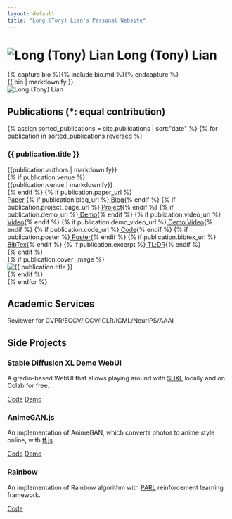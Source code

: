 ```yaml
---
layout: default
title: "Long (Tony) Lian's Personal Website"
---
```


<div class="row">
    <div class="col-md-8">
        <h1 class="page-title">
            <img class="profile-img-small d-md-none" src="{{ '/assets/profile.jpg' | relative_url }}" alt="Long (Tony) Lian" />
            Long (Tony) Lian
        </h1>
        <div class="social-links">
            <a href="mailto:longlian@berkeley.edu" title="Email"><i class="fas fa-envelope"></i></a>
            <a href="https://scholar.google.com/citations?user=eOLxyqUAAAAJ" title="Google Scholar"><i class="fas fa-graduation-cap"></i></a>
            <a href="https://twitter.com/LongTonyLian" title="Twitter"><i class="fab fa-twitter"></i></a>
            <a href="https://www.linkedin.com/in/longlian" title="LinkedIn"><i class="fab fa-linkedin"></i></a>
            <a href="https://github.com/TonyLianLong" title="GitHub"><i class="fab fa-github"></i></a>
        </div>
        <section id="about" class="mt-4">
            <!-- <h2 class="section-title">About</h2> -->
            {% capture bio %}{% include bio.md %}{% endcapture %}
            <div class="bio-content">
                {{ bio | markdownify }}
            </div>
        </section>
    </div>
    <div class="col-md-4">
        <img class="profile-img d-none d-md-block" src="{{ '/assets/profile.jpg' | relative_url }}" alt="Long (Tony) Lian" />
    </div>
</div>

<section id="publications" class="mt-5">
    <h2 class="section-title">Publications <span class="h6">(*: equal contribution)</span></h2>
    <div class="publications-list">
        {% assign sorted_publications = site.publications | sort:"date" %}
        {% for publication in sorted_publications reversed %}
        <div class="publication-item mb-4">
            <div class="row">
                <div class="col-md-7">
                    <h3 class="publication-title">{{ publication.title }}</h3>
                    <div class="publication-authors">{{publication.authors | markdownify}}</div>
                    {% if publication.venue %}
                        <div class="publication-venue">{{publication.venue | markdownify}}</div>
                    {% endif %}
                    <div class="publication-excerpt" style="display: none">{{publication.excerpt | markdownify}}</div>
                    {% if publication.paper_url %}
                    <div class="publication-links">
                        <a href="{{publication.paper_url}}" class="btn btn-outline-primary btn-sm"><i class="fas fa-file-alt"></i> Paper</a>
                        {% if publication.blog_url %}<a href="{{publication.blog_url}}" class="btn btn-outline-primary btn-sm"><i class="fas fa-blog"></i> Blog</a>{% endif %}
                        {% if publication.project_page_url %}<a href="{{publication.project_page_url}}" class="btn btn-outline-primary btn-sm"><i class="fas fa-project-diagram"></i> Project</a>{% endif %}
                        {% if publication.demo_url %}<a href="{{publication.demo_url}}" class="btn btn-outline-primary btn-sm"><i class="fas fa-play-circle"></i> Demo</a>{% endif %}
                        {% if publication.video_url %}<a href="{{publication.video_url}}" class="btn btn-outline-primary btn-sm"><i class="fas fa-video"></i> Video</a>{% endif %}
                        {% if publication.demo_video_url %}<a href="{{publication.demo_video_url}}" class="btn btn-outline-primary btn-sm"><i class="fas fa-film"></i> Demo Video</a>{% endif %}
                        {% if publication.code_url %}<a href="{{publication.code_url}}" class="btn btn-outline-primary btn-sm"><i class="fas fa-code"></i> Code</a>{% endif %}
                        {% if publication.poster %}<a href="{{'/assets/posters/' | append: publication.poster | relative_url }}" class="btn btn-outline-primary btn-sm"><i class="fas fa-file-image"></i> Poster</a>{% endif %}
                        {% if publication.bibtex_url %}<a href="{{publication.bibtex_url}}" class="btn btn-outline-primary btn-sm"><i class="fas fa-quote-right"></i> BibTex</a>{% endif %}
                        {% if publication.excerpt %}<a href="#" class="btn btn-outline-primary btn-sm tldr_btn"><i class="fas fa-info-circle"></i> TL;DR</a>{% endif %}
                    </div>
                    {% endif %}
                </div>
                {% if publication.cover_image %}
                <div class="col-md-5 d-none d-md-block">
                    <img class="cover-image" src="{{'/assets/cover_images/' | append: publication.cover_image | relative_url }}" alt="{{ publication.title }}" />
                </div>
                {% endif %}
            </div>
        </div>
        {% endfor %}
    </div>
</section>

<section id="services" class="mt-5">
    <h2 class="section-title">Academic Services</h2>
    <div class="services-content">
        <p>Reviewer for CVPR/ECCV/ICCV/ICLR/ICML/NeurIPS/AAAI</p>
    </div>
</section>

<section id="projects" class="mt-5">
    <h2 class="section-title">Side Projects</h2>
    <div class="projects-list">
        <div class="project-item mb-4">
            <h3 class="project-title">Stable Diffusion XL Demo WebUI</h3>
            <p>A gradio-based WebUI that allows playing around with <a href="https://arxiv.org/abs/2307.01952">SDXL</a> locally and on Colab for free.</p>
            <div class="publication-links">
                <a href="https://github.com/TonyLianLong/stable-diffusion-xl-demo" class="btn btn-outline-primary btn-sm"><i class="fas fa-code"></i> Code</a>
                <a target="_blank" href="https://colab.research.google.com/github/TonyLianLong/stable-diffusion-xl-demo/blob/main/Stable_Diffusion_XL_Demo.ipynb" class="btn btn-outline-primary btn-sm"><i class="fas fa-play-circle"></i> Demo</a>
            </div>
        </div>
        <div class="project-item mb-4">
            <h3 class="project-title">AnimeGAN.js</h3>
            <p>An implementation of AnimeGAN, which converts photos to anime style online, with <a href="https://github.com/tensorflow/tfjs">tf.js</a>.</p>
            <div class="publication-links">
                <a href="https://github.com/TonyLianLong/AnimeGAN.js" class="btn btn-outline-primary btn-sm"><i class="fas fa-code"></i> Code</a>
                <a target="_blank" href="https://animegan.js.org/" class="btn btn-outline-primary btn-sm"><i class="fas fa-play-circle"></i> Demo</a>
            </div>
        </div>
        <div class="project-item mb-4">
            <h3 class="project-title">Rainbow</h3>
            <p>An implementation of Rainbow algorithm with <a href="https://github.com/PaddlePaddle/PARL">PARL</a> reinforcement learning framework.</p>
            <div class="publication-links">
                <a href="https://github.com/TonyLianLong/Rainbow" class="btn btn-outline-primary btn-sm"><i class="fas fa-code"></i> Code</a>
            </div>
        </div>
    </div>
</section>
